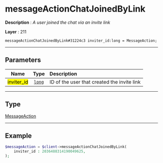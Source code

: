 # messageActionChatJoinedByLink

**Description** : *A user joined the chat via an invite link*

**Layer** : 211

```tl
messageActionChatJoinedByLink#31224c3 inviter_id:long = MessageAction;
```

---

## Parameters

| Name | Type | Description |
| :---: | :---: | :--- |
| <mark>inviter_id</mark> | [`long`](type/long) | ID of the user that created the invite link |

---

## Type

[MessageAction](type/MessageAction)

---

## Example

```php
$messageAction = $client->messageActionChatJoinedByLink(
	inviter_id : 2036488314190049625,
);
```